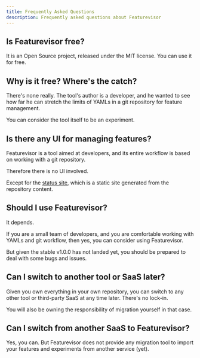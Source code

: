 ```yaml
---
title: Frequently Asked Questions
description: Frequently asked questions about Featurevisor
---
```


## Is Featurevisor free?

It is an Open Source project, released under the MIT license. You can use it for free.

## Why is it free? Where's the catch?

There's none really. The tool's author is a developer, and he wanted to see how far he can stretch the limits of YAMLs in a git repository for feature management.

You can consider the tool itself to be an experiment.

## Is there any UI for managing features?

Featurevisor is a tool aimed at developers, and its entire workflow is based on working with a git repository.

Therefore there is no UI involved.

Except for the [status site](/docs/site), which is a static site generated from the repository content.

## Should I use Featurevisor?

It depends.

If you are a small team of developers, and you are comfortable working with YAMLs and git workflow, then yes, you can consider using Featurevisor.

But given the stable v1.0.0 has not landed yet, you should be prepared to deal with some bugs and issues.

## Can I switch to another tool or SaaS later?

Given you own everything in your own repository, you can switch to any other tool or third-party SaaS at any time later. There's no lock-in.

You will also be owning the responsibility of migration yourself in that case.

## Can I switch from another SaaS to Featurevisor?

Yes, you can. But Featurevisor does not provide any migration tool to import your features and experiments from another service (yet).
